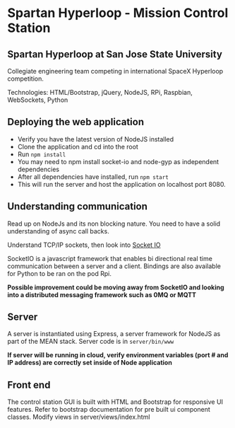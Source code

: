 # Spartan Hyperloop - Mission Control Station

## Spartan Hyperloop at San Jose State University
Collegiate engineering team competing in international SpaceX Hyperloop competition.

Technologies: HTML/Bootstrap, jQuery, NodeJS, RPi, Raspbian, WebSockets, Python

## Deploying the web application

- Verify you have the latest version of NodeJS installed
- Clone the application and cd into the root
- Run `npm install`  
- You may need to npm install socket-io and node-gyp as independent dependencies
- After all dependencies have installed, run `npm start`
- This will run the server and host the application on localhost port 8080.

## Understanding communication

Read up on NodeJs and its non blocking nature. You need to have a solid understanding of async call backs.

Understand TCP/IP sockets, then look into [Socket IO](https://socket.io/)

SocketIO is a javascript framework that enables bi directional real time communication between a server and a client.
Bindings are also available for Python to be ran on the pod Rpi.

**Possible improvement could be moving away from SocketIO and looking into a distributed messaging framework such as 0MQ or MQTT**

## Server

A server is instantiated using Express, a server framework for NodeJS as part of the MEAN stack.
Server code is in `server/bin/www`

**If server will be running in cloud, verify environment variables (port # and IP address) are correctly set inside of Node application**

## Front end

The control station GUI is built with HTML and Bootstrap for responsive UI features.
Refer to bootstrap documentation for pre built ui component classes.
Modify views in server/views/index.html
